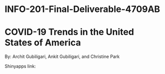 # INFO-201-Final-Deliverable-4709AB

# COVID-19 Trends in the United States of America

By: Archit Gubiligari, Ankit Gubiligari, and Christine Park

Shinyapps link: 
